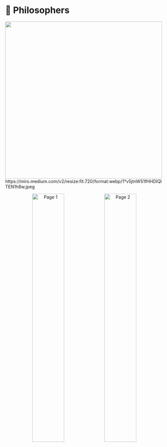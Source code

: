 <h1>🍝 Philosophers</h1> 
<img src="https://miro.medium.com/v2/resize:fit:1024/1*DtK0rrmoaVKUt07bJ1z9bg.png" width="500" height="500"/>
https://miro.medium.com/v2/resize:fit:720/format:webp/1*v5jtnW51fHHDlQlTEN1h8w.jpeg
<p align="center">
  <img src="https://miro.medium.com/v2/resize:fit:1024/1*DtK0rrmoaVKUt07bJ1z9bg.png" alt="Page 1" width="45%" />
  <img src="https://miro.medium.com/v2/resize:fit:720/format:webp/1*v5jtnW51fHHDlQlTEN1h8w.jpeg" alt="Page 2" width="45%" />
</p>

